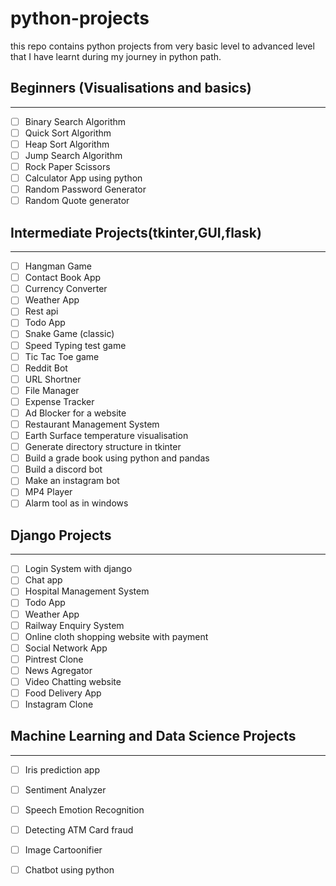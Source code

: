 # python-projects
this repo contains python projects from very basic level to advanced level that I have learnt during my journey in python path.

## Beginners (Visualisations and basics)
--------------------------------
* [ ] Binary Search Algorithm
* [ ] Quick Sort Algorithm
* [ ] Heap Sort Algorithm
* [ ] Jump Search Algorithm
* [ ] Rock Paper Scissors
* [ ] Calculator App using python
* [ ] Random Password Generator
* [ ] Random Quote generator

## Intermediate Projects(tkinter,GUI,flask)
--------------------------------------------
* [ ] Hangman Game
* [ ] Contact Book App
* [ ] Currency Converter
* [ ] Weather App 
* [ ] Rest api 
* [ ] Todo App
* [ ] Snake Game (classic)
* [ ] Speed Typing test game
* [ ] Tic Tac Toe game
* [ ] Reddit Bot
* [ ] URL Shortner
* [ ] File Manager
* [ ] Expense Tracker
* [ ] Ad Blocker for a website
* [ ] Restaurant Management System
* [ ] Earth Surface temperature visualisation
* [ ] Generate directory structure in tkinter
* [ ] Build a grade book using python and pandas
* [ ] Build a discord bot
* [ ] Make an instagram bot
* [ ] MP4 Player
* [ ] Alarm tool as in windows

## Django Projects
----------------------
* [ ] Login System with django
* [ ] Chat app
* [ ] Hospital Management System
* [ ] Todo App 
* [ ] Weather App
* [ ] Railway Enquiry System
* [ ] Online cloth shopping website with payment
* [ ] Social Network App
* [ ] Pintrest Clone
* [ ] News Agregator
* [ ] Video Chatting website
* [ ] Food Delivery App
* [ ] Instagram Clone

## Machine Learning and Data Science Projects 
-----------------------------
* [ ] Iris prediction app
* [ ] Sentiment Analyzer
* [ ] Speech Emotion Recognition
* [ ] Detecting ATM Card fraud 
* [ ] Image Cartoonifier
* [ ] Chatbot using python

